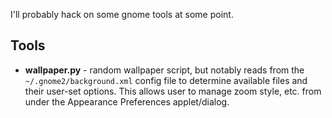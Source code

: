 I'll probably hack on some gnome tools at some point.

Tools
------
* **wallpaper.py** - random wallpaper script, but notably reads from the 
  `~/.gnome2/background.xml` config file to determine available files and
  their user-set options. This allows user to manage zoom style, etc. 
  from under the Appearance Preferences applet/dialog. 

